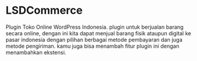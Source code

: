 # LSDCommerce

Plugin Toko Online WordPress Indonesia. plugin untuk berjualan barang secara online, dengan ini kita dapat menjual barang fisik ataupun digital ke pasar indonesia dengan pilihan berbagai metode pembayaran dan juga metode pengiriman. kamu juga bisa menambah fitur plugin ini dengan menambahkan ekstensi. 

